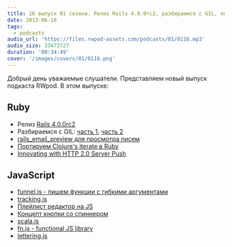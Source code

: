 ```yaml
---
title: 16 выпуск 01 сезона. Релиз Rails 4.0.0rc2, разбираемся с GIL, плейлист редактор на JS, scala.js и прочее
date: 2013-06-16
tags:
  - podcasts
audio_url: 'https://files.rwpod-assets.com/podcasts/01/0116.mp3'
audio_size: 33473727
duration: '00:34:49'
cover: '/images/covers/01/0116.png'
---
```


Добрый день уважаемые слушатели. Представляем новый выпуск подкаста RWpod. В этом выпуске:

## Ruby

- Релиз [Rails 4.0.0rc2](http://weblog.rubyonrails.org/2013/6/11/Rails-4-0-release-candidate-2/)
- Разбираемся с GIL: [часть 1](http://www.jstorimer.com/blogs/workingwithcode/8085491-nobody-understands-the-gil), [часть 2](http://www.jstorimer.com/blogs/workingwithcode/8100871-nobody-understands-the-gil-part-2-implementation)
- [rails_email_preview для просмотра писем](https://github.com/glebm/rails_email_preview)
- [Портируем Clojure's iterate в Ruby](http://alindeman.github.io/2013/06/10/porting-iterate-to-ruby.html)
- [Innovating with HTTP 2.0 Server Push](http://www.igvita.com/2013/06/12/innovating-with-http-2.0-server-push/)

## JavaScript

- [funnel.js - пишем функции с гибкими аргументами](https://github.com/cykelero/funnel.js)
- [tracking.js](http://www.trackingjs.com/)
- [Плейлист редактор на JS](https://github.com/naomiaro/waveform-playlist)
- [Концепт кнопки со спиннером](http://lab.hakim.se/ladda/)
- [scala.js](http://lampwww.epfl.ch/~doeraene/presentations/scala-js-scaladays2013)
- [fn.js - functional JS library](https://bitbucket.org/ktg/fn)
- [lettering.js](http://letteringjs.com/)
